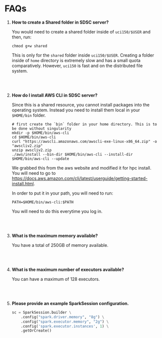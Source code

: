 # FAQs

1. **How to create a Shared folder in SDSC server?**

    You would need to create a shared folder inside of `uci150/$USER` and then, run: 
    ```shell
    chmod g+w shared
    ```
    
    This is only for the `shared` folder inside `uci150/$USER`. Creating a folder inside of `home` directory is extremely slow and has a small quota comparatively. However, `uci150` is fast and on the distributed file system. 

    <br>
    <br>

2. **How do I install AWS CLI in SDSC server?**
   
    Since this is a shared resource, you cannot install packages into the operating system. Instead you need to install them local in your `$HOME/bin` folder.

    ```shell
    # first create the `bin` folder in your home directory. This is to be done without singularity
    mkdir -p $HOME/bin/aws-cli
    cd $HOME/bin/aws-cli
    curl "https://awscli.amazonaws.com/awscli-exe-linux-x86_64.zip" -o "awscliv2.zip"
    unzip awscliv2.zip
    ./aws/install --bin-dir $HOME/bin/aws-cli --install-dir $HOME/bin/aws-cli --update
    ```

    We grabbed this from the aws website and modified it for hpc install. You will need to go to https://docs.aws.amazon.com/cli/latest/userguide/getting-started-install.html.

    In order to put it in your path, you will need to run:
    
    ```shell
    PATH=$HOME/bin/aws-cli:$PATH
    ```    
    You will need to do this everytime you log in.

    <br>
    <br>

3. **What is the maximum memory available?**

    You have a total of 250GB of memory available.

    <br>
    <br>


4. **What is the maximum number of executors available?**

    You can have a maximum of 128 executors. 

    <br>
    <br>


5. **Please provide an example SparkSession configuration.**

    ```py
    sc = SparkSession.builder \
        .config("spark.driver.memory", "8g") \
        .config("spark.executor.memory", "2g") \
        .config('spark.executor.instances', 1) \
        .getOrCreate()
    ```
    
    <br>
    <br>

